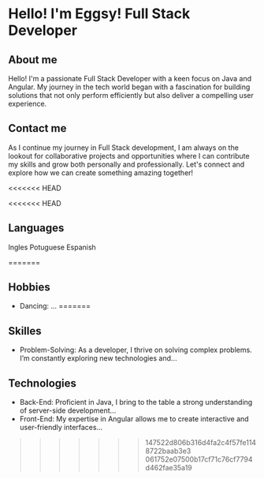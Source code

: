 # Hello! I'm Eggsy! Full Stack Developer 
## About me
Hello! I'm a passionate Full Stack Developer with a keen focus on Java and Angular. My journey in the tech world began with a fascination for building solutions that not only perform efficiently but also deliver a compelling user experience.

## Contact me
As I continue my journey in Full Stack development, I am always on the lookout for collaborative projects and opportunities where I can contribute my skills and grow both personally and professionally. Let's connect and explore how we can create something amazing together!

<<<<<<< HEAD

<<<<<<< HEAD
## Languages
Ingles
Potuguese
Espanish

=======
## Hobbies
- Dancing: ...
=======
## Skilles
- Problem-Solving: As a developer, I thrive on solving complex problems. I’m constantly exploring new technologies and...

## Technologies
- Back-End: Proficient in Java, I bring to the table a strong understanding of server-side development...
- Front-End: My expertise in Angular allows me to create interactive and user-friendly interfaces...

>>>>>>> 147522d806b316d4fa2c4f57fe1148722baab3e3
>>>>>>> 061752e07500b17cf71c76cf7794d462fae35a19
